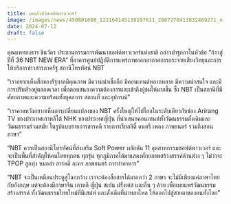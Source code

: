 ```yaml
---
title: มาแล้วทีวีซอฟต์พาวเวอร์!
image: /images/news/450801608_122164145138197611_2087270413832469271_n-2.jpg
date: 2024-07-12
draft: false
---
```

คุณแพทองธาร ชินวัตร ประธานกรรมการพัฒนาซอฟต์พาวเวอร์แห่งชาติ กล่าวปาฐกถาในหัวข้อ “ก้าวสู่ปีที่ 36 NBT NEW ERA” ที่อาคารศูนย์ปฏิบัติการแพร่ภาพออกอากาศการกระจายเสียงวิทยุและการให้บริการข่าวสารภาครัฐ สถานีโทรทัศน์ NBT

“เราอยากเห็นสื่อของรัฐบาลมีคุณภาพ มีความน่าเชื่อถือ มีคอนเทนต์หลากหลาย มีความน่าสนใจ และมีการปรับตัวอยู่ตลอดเวลา เพื่อตอบสนองความต้องการและเข้าถึงผู้ชมให้มากขึ้น ซึ่ง NBT เป็นสถานีที่มีศักยภาพและความพร้อมทั้งบุคลากร สถานที่ และอุปกรณ์”

“เราคาดหวังอยากเห็นการเปลี่ยนแปลงของ NBT ครั้งใหญ่ให้ไปไกลในระดับเดียวกับช่อง Arirang TV ของประเทศเกาหลีใต้ NHK ของประเทศญี่ปุ่น ที่นำเสนอคอนเทนต์ทั้งวัฒนธรรมดั้งเดิมและวัฒนธรรมร่วมสมัย ในรูปแบบรายการสารคดี รายการเรียลลิตี้ ดนตรี เพลง ภาพยนตร์ รวมถึงสอนภาษา”

“NBT ควรเป็นสถานีโทรทัศน์ที่ส่งเสริม Soft Power ผลักดัน 11 อุตสาหกรรมซอฟต์พาวเวอร์ และจะเป็นพื้นที่สำคัญให้คนไทยทุกคน ทุกรุ่น ทุกภูมิภาคได้มาแสดงศักยภาพสร้างสรรค์ด้านต่าง ๆ ไม่ว่าจะ TPOP ลูกทุ่ง หมอลำ สารคดี ละคร ภาพยนตร์ การทำอาหาร”

“NBT จะเป็นเหมือนประตูสู่โลกกว้าง เราจะต้องสื่อสารได้มากกว่า 2 ภาษา จะไม่มีเพียงแค่ภาษาไทยกับอังกฤษ แต่จะต้องมีภาษาจีน เกาหลี ญี่ปุ่น สเปน ฝรั่งเศส และอื่น ๆ ด้วย เพื่อเผยแพร่วัฒนธรรมสร้างสรรค์ ทั้งวัฒนธรรมไทยใหม่ที่มีเสน่ห์ และดั้งเดิมที่น่าหลงใหล ให้ออกไปสู่สายตาของคนทั้งโลก”
